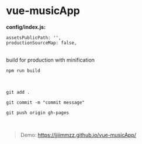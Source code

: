 # vue-musicApp

**config/index.js:**

```
assetsPublicPath: '',
productionSourceMap: false,
```

</br>
build for production with minification

`npm run build`

</br>

```
git add .

git commit -m "commit message"

git push origin gh-pages
```

</br>

>Demo: https://jjiimmzz.github.io/vue-musicApp/
